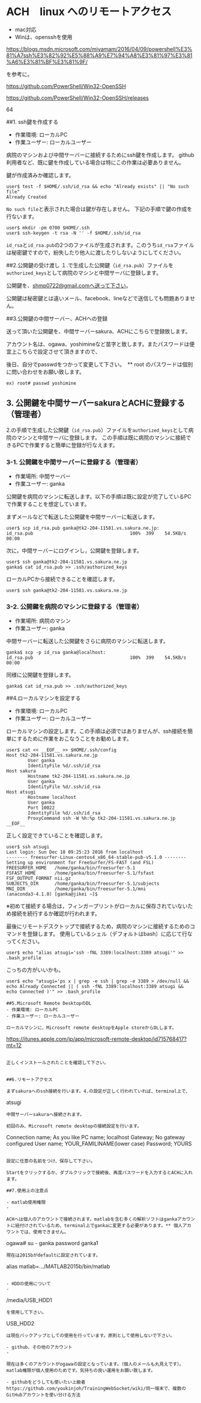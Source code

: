 ACH　linux へのリモートアクセス
===

- mac対応
- Winは、opensshを使用

https://blogs.msdn.microsoft.com/miyamam/2016/04/09/powershell%E3%81%A7ssh%E3%82%92%E5%88%A9%E7%94%A8%E3%81%97%E3%81%A6%E3%81%BF%E3%81%9F/

を参考に。

https://github.com/PowerShell/Win32-OpenSSH

https://github.com/PowerShell/Win32-OpenSSH/releases

64

##1. ssh鍵を作成する

- 作業環境: ローカルPC
- 作業ユーザー: ローカルユーザー

病院のマシンおよび中間サーバーに接続するためにssh鍵を作成します。
github利用者など、既に鍵を作成している場合は特にこの作業は必要ありません。

鍵が作成済みか確認します。

```shell
user$ test -f $HOME/.ssh/id_rsa && echo "Already exists" || "No such file"
Already Created
```

`No such file`と表示された場合は鍵が存在しません。
下記の手順で鍵の作成を行ないます。

```shell
user$ mkdir -pm 0700 $HOME/.ssh
user$ ssh-keygen -t rsa -N '' -f $HOME/.ssh/id_rsa
```

`id_rsa`と`id_rsa.pub`の2つのファイルが生成されます。このうち`id_rsa`ファイルは秘密鍵ですので，紛失したり他人に渡したりしないようにしてください。


##2.公開鍵の受け渡し
１.で生成した公開鍵（`id_rsa.pub`）ファイルを`authorized_keys`として病院のマシンと中間サーバに登録します。

公開鍵を、shmp0722@gmail.comへ送って下さい。

公開鍵は秘密鍵とは違いメール、facebook、lineなどで送信しても問題ありません。


##3.公開鍵の中間サーバー、ACHへの登録

送って頂いた公開鍵を、中間サーバーsakura、ACHにこちらで登録致します。

アカウント名は、ogawa、yoshimineなど苗字と致します。またパスワードは便宜上こちらで設定させて頂きますので、

後日、自分でpasswdをつかって変更して下さい。　** root のパスワードは個別に問い合わせをお願い致します。
```
ex) root# passwd yoshimine

```

## 3. 公開鍵を中間サーバーsakuraとACHに登録する（管理者）

2.の手順で生成した公開鍵（`id_rsa.pub`）ファイルを`authorized_keys`として病院のマシンと中間サーバに登録します。
この手順は既に病院のマシンに接続できるPCで作業すると簡単に登録が行なえます。


### 3-1. 公開鍵を中間サーバーに登録する（管理者）

- 作業場所: 中間サーバー
- 作業ユーザー: ganka

公開鍵を病院のマシンに転送します。以下の手順は既に設定が完了しているPCで作業することを想定しています。

まずメールなどで転送した公開鍵を中間サーバーに転送します。

```shell
user$ scp id_rsa.pub ganka@tk2-204-11581.vs.sakura.ne.jp:
id_rsa.pub                                    100%  399    54.5KB/s   00:00
```

次に，中間サーバーにログインし，公開鍵を登録します。

```shell
user$ ssh ganka@tk2-204-11581.vs.sakura.ne.jp
ganka$ cat id_rsa.pub >> .ssh/authorized_keys
```

ローカルPCから接続できることを確認します。

```shell
user$ ssh ganka@tk2-204-11581.vs.sakura.ne.jp
```

### 3-2. 公開鍵を病院のマシンに登録する（管理者）

- 作業場所: 病院のマシン
- 作業ユーザー: ganka

中間サーバーに転送した公開鍵をさらに病院のマシンに転送します。

```
ganka$ scp -p id_rsa ganka@localhost:
id_rsa.pub                                    100%  399    54.5KB/s   00:00
```

同様に公開鍵を登録します。

```shell
ganka$ cat id_rsa.pub >> .ssh/authorized_keys
```



##4.ローカルマシンを設定する

- 作業環境: ローカルPC
- 作業ユーザー: ローカルユーザー

ローカルマシンの設定します。この手順は必須ではありませんが、ssh接続を簡単にするために作業をおこなうことをお勧めします。

```
user$ cat << __EOF__ >> $HOME/.ssh/config
Host tk2-204-11581.vs.sakura.ne.jp
        User ganka
        IdentityFile %d/.ssh/id_rsa
Host sakura
        Hostname tk2-204-11581.vs.sakura.ne.jp
        User ganka
        IdentityFile %d/.ssh/id_rsa
Host atsugi
        Hostname localhost
        User ganka
        Port 10022
        IdentityFile %d/.ssh/id_rsa
        ProxyCommand ssh -W %h:%p tk2-204-11581.vs.sakura.ne.jp
__EOF__
```

正しく設定できていることを確認します。

```shell
user$ ssh atsugi
Last login: Sun Dec 18 09:25:23 2016 from localhost
-------- freesurfer-Linux-centos4_x86_64-stable-pub-v5.1.0 --------
Setting up environment for FreeSurfer/FS-FAST (and FSL)
FREESURFER_HOME   /home/ganka/bin/freesurfer-5.1
FSFAST_HOME       /home/ganka/bin/freesurfer-5.1/fsfast
FSF_OUTPUT_FORMAT nii.gz
SUBJECTS_DIR      /home/ganka/bin/freesurfer-5.1/subjects
MNI_DIR           /home/ganka/bin/freesurfer-5.1/mni
(anaconda3-4.1.0) [ganka@jikei ~]$
```
※初めて接続する場合は，フィンガープリントがローカルに保存されていないため接続を続行するか確認が行われます。

最後にリモートデスクトップで接続するため，病院のマシンに接続するためのコマンドを登録します。
使用しているシェル（デフォルトはbash）に応じて行なってください。

```
user$ echo "alias atsugi='ssh -fNL 3389:localhost:3389 atsugi'" >> .bash_profile
```

こっちの方がいいかも。 
 
```
user$ echo "atsugi='ps x | grep -e ssh | grep -e 3389 > /dev/null && echo Already Connected || ( ssh -fNL 3389:localhost:3389 atsugi && echo Connected )'" >> .bash_profile

##5.Microsoft Remote DesktopのDL
- 作業環境: ローカルPC
- 作業ユーザー: ローカルユーザー

ローカルマシンに、Microsoft remote desktopをApple storeからDLします。

```
https://itunes.apple.com/jp/app/microsoft-remote-desktop/id715768417?mt=12
```

正しくインストールされたことを確認して下さい。


##6.リモートアクセス

まずsakuraへのssh接続を行います。4.の設定が正しく行われていれば、terminal上で、

```
atsugi
```
中間サーバーsakuraへ接続されます。

初回のみ、Microsoft remote desktopの接続設定を行います。

```
Connection name; As you like
PC name; localhost
Gateway; No gateway configured
User name; YOUR_FAMILINAME(lower case)
Password; YOURS
```

設定に任意の名前をつけ、保存して下さい。

Startをクリックするか、ダブルクリックで接続後、再度パスワードを入力するとACHに入れます。

##7.使用上の注意点　

- matlab使用権限
- 

ACHへは個人のアカウントで接続されます。matlabを含む多くの解析ソフトはgankaアカウントに紐付けされているため、terminal上でgankaに変更する必要があります。** 個人アカウントでは、使用できません。
```
ogawa# su - ganka
password ganka1
```
現在は2015bがdefaultに設定されています。

```
alias matlab=.../MATLAB2015b/bin/matlab
```

- HDDの使用について
- 

```
/media/USB_HDD1
```
を使用して下さい。

```
USB_HDD2
```
は現在バックアップとしての使用を行っています。原則として使用しないで下さい。

- github、その他のアカウント
- 

現在は多くのアカウントがogawaの設定となっています。（個人のメールも丸見えです）。matlab権限が個人使用のためです。気持ちの良い運用をお願い致します。

- githubをどうしても使いたい上級者
https://github.com/youkinjoh/TrainingWebSocket/wiki/同一端末で、複数のGitHubアカウントを使い分ける方法
